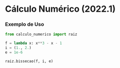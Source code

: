 # Cálculo Numérico (2022.1)
### Exemplo de Uso
```python
from calculo_numerico import raiz

f = lambda x: x**3 - x - 1
i = (1., 2.)
e = 1e-6

raiz.bissecao(f, i, e)
```
